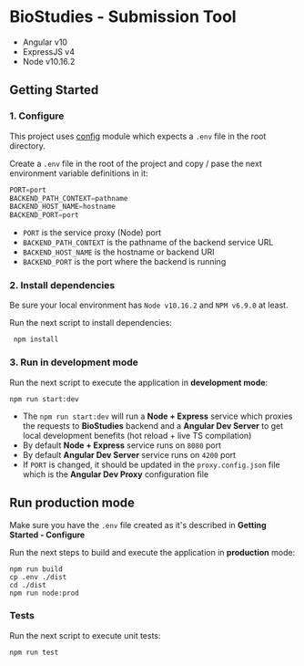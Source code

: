 # BioStudies - Submission Tool

- Angular v10
- ExpressJS v4
- Node v10.16.2

## Getting Started

### 1. Configure
This project uses [config](https://www.npmjs.com/package/config) module which expects a `.env` file in the root directory.

Create a `.env` file in the root of the project and copy / pase the next environment variable definitions in it:

```js
PORT=port
BACKEND_PATH_CONTEXT=pathname
BACKEND_HOST_NAME=hostname
BACKEND_PORT=port
```

- `PORT` is the service proxy (Node) port
- `BACKEND_PATH_CONTEXT` is the pathname of the backend service URL
- `BACKEND_HOST_NAME` is the hostname or backend URI
- `BACKEND_PORT` is the port where the backend is running

### 2. Install dependencies
Be sure your local environment has `Node v10.16.2` and `NPM v6.9.0` at least.

Run the next script to install dependencies:

```
 npm install
```

### 3. Run in development mode
Run the next script to execute the application in **development mode**:
```
npm run start:dev
```

- The `npm run start:dev` will run a **Node + Express** service which proxies the requests to **BioStudies** backend and a **Angular Dev Server** to get local development benefits (hot reload + live TS compilation)
- By default **Node + Express** service runs on `8080` port
- By default **Angular Dev Server** service runs on `4200` port
- If `PORT` is changed, it should be updated in the `proxy.config.json` file which is the **Angular Dev Proxy** configuration file

## Run production mode
Make sure you have the `.env` file created as it's described in **Getting Started - Configure**

Run the next steps to build and execute the application in  **production** mode:

```
npm run build
cp .env ./dist
cd ./dist
npm run node:prod
```

### Tests ###
Run the next script to execute unit tests:

```
npm run test
```
